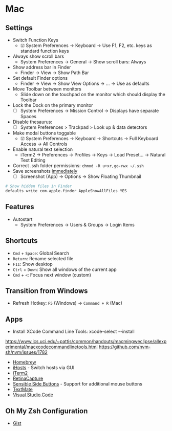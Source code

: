 # Mac

## Settings

- Switch Function Keys
  - ☑ System Preferences → Keyboard → Use F1, F2, etc. keys as standard function keys
- Always show scroll bars
  - System Preferences → General → Show scroll bars: Always
- Show address bar in Finder
  - Finder → View → Show Path Bar
- Set default Finder options
  - Finder → View → Show View Options → ... → Use as defaults
- Move Toolbar between monitors
  - Slide down on the touchpad on the monitor which should display the Toolbar
- Lock the Dock on the primary monitor
  - ☐ System Preferences → Mission Control → Displays have separate Spaces
- Disable thesaurus:
  - ☐ System Preferences > Trackpad > Look up & data detectors
- Make modal buttons toggable
  - ☑ System Preferences → Keyboard → Shortcuts → Full Keyboard Access → All Controls
- Enable natural text selection
  - iTerm2 → Preferences → Profiles → Keys → Load Preset... → Natural Text Editing
- Correct .ssh folder permissions: `chmod -R u+xr,go-rwx ~/.ssh`
- Save screenshots [immediately](https://osxdaily.com/2019/08/02/disable-screenshot-thumbnail-preview-mac/)
  - ☐ Screenshot (App) → Options → Show Floating Thumbnail

```bash
# Show hidden files in Finder
defaults write com.apple.finder AppleShowAllFiles YES
```

## Features

- Autostart
  - System Preferences → Users & Groups → Login Items

## Shortcuts

- `Cmd` + `Space`: Global Search
- `Return`: Rename selected file
- `F11`: Show desktop
- `Ctrl` + `Down`: Show all windows of the current app
- `Cmd` + `<`: Focus next window (custom)

## Transition from Windows

- Refresh Hotkey: `F5` (Windows) → `Command + R` (Mac)

## Apps

-  Install XCode Command Line Tools: xcode-select --install

https://www.ics.uci.edu/~pattis/common/handouts/macmingweclipse/allexperimental/macxcodecommandlinetools.html
https://github.com/nvm-sh/nvm/issues/1782

- [Homebrew](https://brew.sh/)
- [iHosts](https://apps.apple.com/us/app/ihosts-etc-hosts-editor/id1102004240) - Switch hosts via GUI
- [iTerm2](https://www.iterm2.com/downloads.html)
- [RetinaCapture](https://www.retinacapture.com/)
- [Sensible Side Buttons](https://sensible-side-buttons.archagon.net/) - Support for additional mouse buttons
- [TextMate](https://macromates.com/)
- [Visual Studio Code](https://code.visualstudio.com/Download)

## Oh My Zsh Configuration

- [Gist](https://gist.github.com/kevin-smets/8568070)
